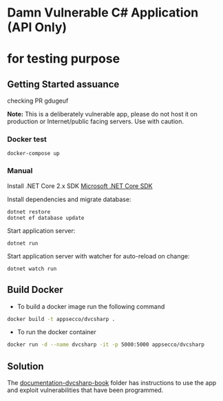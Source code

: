 # Damn Vulnerable C# Application (API Only)
# for testing purpose
## Getting Started assuance

checking PR
gdugeuf

**Note:** This is a deliberately vulnerable app, please do not host it on production or Internet/public facing servers. Use with caution.

### Docker test

```
docker-compose up
```

### Manual

Install .NET Core 2.x SDK
[Microsoft .NET Core SDK](https://www.microsoft.com/net/download/macos)

Install dependencies and migrate database:

```
dotnet restore
dotnet ef database update
```

Start application server:

```
dotnet run
```

Start application server with watcher for auto-reload on change:

```
dotnet watch run
```

## Build Docker

* To build a docker image run the following command

```bash
docker build -t appsecco/dvcsharp .
```

* To run the docker container

```bash
docker run -d --name dvcsharp -it -p 5000:5000 appsecco/dvcsharp
```

## Solution ##

The [documentation-dvcsharp-book](./documentation-dvcsharp-book) folder has instructions to use the app and exploit vulnerabilities that have been programmed.
